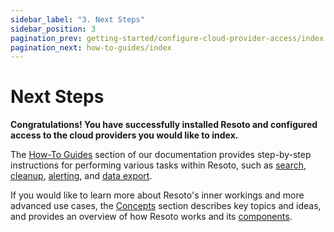```yaml
---
sidebar_label: "3. Next Steps"
sidebar_position: 3
pagination_prev: getting-started/configure-cloud-provider-access/index
pagination_next: how-to-guides/index
---
```


# Next Steps

**Congratulations! You have successfully installed Resoto and configured access to the cloud providers you would like to index.**

The [How-To Guides](../how-to-guides/index.md) section of our documentation provides step-by-step instructions for performing various tasks within Resoto, such as [search](../how-to-guides/search/index.md), [cleanup](../how-to-guides/cleanup/index.md), [alerting](../how-to-guides/alerting/index.md), and [data export](../how-to-guides/data-export/index.md).

If you would like to learn more about Resoto's inner workings and more advanced use cases, the [Concepts](../concepts/index.md) section describes key topics and ideas, and provides an overview of how Resoto works and its [components](../concepts/components/index.md).
